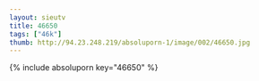 ```yaml
--- 
layout: sieutv
title: 46650
tags: ["46k"]
thumb: http://94.23.248.219/absoluporn-1/image/002/46650.jpg
---
```

{% include absoluporn key="46650" %} 
